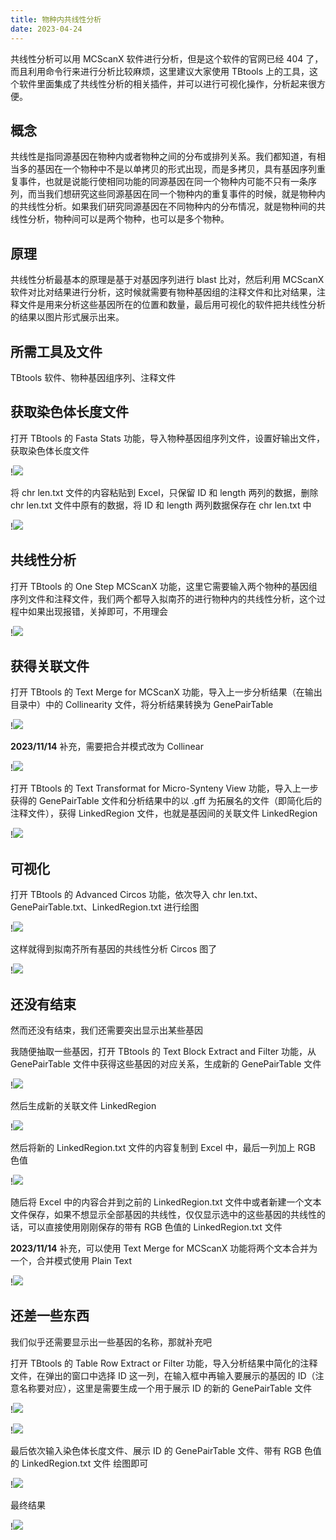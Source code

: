 ```yaml
---
title: 物种内共线性分析
date: 2023-04-24
---
```


共线性分析可以用 MCScanX 软件进行分析，但是这个软件的官网已经 404 了，而且利用命令行来进行分析比较麻烦，这里建议大家使用 TBtools 上的工具，这个软件里面集成了共线性分析的相关插件，并可以进行可视化操作，分析起来很方便。

<!--more-->

## 概念

共线性是指同源基因在物种内或者物种之间的分布或排列关系。我们都知道，有相当多的基因在一个物种中不是以单拷贝的形式出现，而是多拷贝，具有基因序列重复事件，也就是说能行使相同功能的同源基因在同一个物种内可能不只有一条序列，而当我们想研究这些同源基因在同一个物种内的重复事件的时候，就是物种内的共线性分析。如果我们研究同源基因在不同物种内的分布情况，就是物种间的共线性分析，物种间可以是两个物种，也可以是多个物种。

## 原理

共线性分析最基本的原理是基于对基因序列进行 blast 比对，然后利用 MCScanX 软件对比对结果进行分析，这时候就需要有物种基因组的注释文件和比对结果，注释文件是用来分析这些基因所在的位置和数量，最后用可视化的软件把共线性分析的结果以图片形式展示出来。

## 所需工具及文件

TBtools 软件、物种基因组序列、注释文件

## 获取染色体长度文件

打开 TBtools 的 Fasta Stats 功能，导入物种基因组序列文件，设置好输出文件，获取染色体长度文件

!![](https://images.yuanj.top/20230424205457.png)

将 chr len.txt 文件的内容粘贴到 Excel，只保留 ID 和 length 两列的数据，删除 chr len.txt 文件中原有的数据，将 ID 和 length 两列数据保存在 chr len.txt 中

!![](https://images.yuanj.top/20230424205539.png)

## 共线性分析

打开 TBtools 的 One Step MCScanX 功能，这里它需要输入两个物种的基因组序列文件和注释文件，我们两个都导入拟南芥的进行物种内的共线性分析，这个过程中如果出现报错，关掉即可，不用理会

!![](https://images.yuanj.top/20230424205555.png)

## 获得关联文件

打开 TBtools 的 Text Merge for MCScanX 功能，导入上一步分析结果（在输出目录中）中的 Collinearity 文件，将分析结果转换为 GenePairTable

!![](https://images.yuanj.top/20230424205623.png)

**2023/11/14** 补充，需要把合并模式改为 Collinear

!![](https://images.yuanj.top/202311141104153.png)

打开 TBtools 的 Text Transformat for Micro-Synteny View 功能，导入上一步获得的 GenePairTable 文件和分析结果中的以 .gff 为拓展名的文件（即简化后的注释文件），获得 LinkedRegion 文件，也就是基因间的关联文件 LinkedRegion

!![](https://images.yuanj.top/20230424205705.png)

## 可视化

打开 TBtools 的 Advanced Circos 功能，依次导入 chr len.txt、GenePairTable.txt、LinkedRegion.txt 进行绘图

!![](https://images.yuanj.top/20230424205736.png)

这样就得到拟南芥所有基因的共线性分析 Circos 图了

!![](https://images.yuanj.top/20230424205755.png)

## 还没有结束

然而还没有结束，我们还需要突出显示出某些基因

我随便抽取一些基因，打开 TBtools 的 Text Block Extract and Filter 功能，从 GenePairTable 文件中获得这些基因的对应关系，生成新的 GenePairTable 文件

!![](https://images.yuanj.top/20230424205834.png)

然后生成新的关联文件 LinkedRegion

!![](https://images.yuanj.top/20230424205921.png)

然后将新的 LinkedRegion.txt 文件的内容复制到 Excel 中，最后一列加上 RGB 色值

!![](https://images.yuanj.top/20230424205932.png)

随后将 Excel 中的内容合并到之前的 LinkedRegion.txt 文件中或者新建一个文本文件保存，如果不想显示全部基因的共线性，仅仅显示选中的这些基因的共线性的话，可以直接使用刚刚保存的带有 RGB 色值的 LinkedRegion.txt 文件

**2023/11/14** 补充，可以使用 Text Merge for MCScanX 功能将两个文本合并为一个，合并模式使用 Plain Text

!![](https://images.yuanj.top/20230424210013.png)

## 还差一些东西

我们似乎还需要显示出一些基因的名称，那就补充吧

打开 TBtools 的 Table Row Extract or Filter 功能，导入分析结果中简化的注释文件，在弹出的窗口中选择 ID 这一列，在输入框中再输入要展示的基因的 ID（注意名称要对应），这里是需要生成一个用于展示 ID 的新的 GenePairTable 文件

!![](https://images.yuanj.top/20230424210040.png)

!![](https://images.yuanj.top/20230424210131.png)

最后依次输入染色体长度文件、展示 ID 的 GenePairTable 文件、带有 RGB 色值的 LinkedRegion.txt 文件
绘图即可

!![](https://images.yuanj.top/20230424210148.png)

最终结果

!![](https://images.yuanj.top/20230424210204.png)